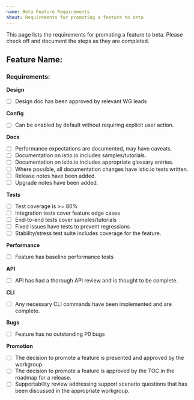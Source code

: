```yaml
---
name: Beta Feature Requirements
about: Requirements for promoting a feature to beta
---
```


This page lists the requirements for promoting a feature to beta. Please check off and document the steps as they are completed.

**Feature Name:** 
--- 

### Requirements: 

**Design**

- [ ] Design doc has been approved by relevant WG leads

**Config**

- [ ] Can be enabled by default without requiring explicit user action. 

**Docs** 

- [ ] Performance expectations are documented, may have caveats. 
- [ ] Documentation on istio.io includes samples/tutorials. 
- [ ] Documentation on istio.io includes appropriate glossary entries. 
- [ ] Where possible, all documentation changes have istio.io tests written. 
- [ ] Release notes have been added. 
- [ ] Upgrade notes have been added. 

**Tests**

- [ ] Test coverage is >= 80%
- [ ] Integration tests cover feature edge cases
- [ ] End-to-end tests cover samples/tutorials
- [ ] Fixed issues have tests to prevent regressions
- [ ] Stability/stress test suite includes coverage for the feature.

**Performance**

- [ ] Feature has baseline performance tests

**API**

- [ ] API has had a thorough API review and is thought to be complete. 

**CLI**

- [ ] Any necessary CLI commands have been implemented and are complete. 

**Bugs**

- [ ] Feature has no outstanding P0 bugs

**Promotion**

- [ ] The decision to promote a feature is presented and approved by the workgroup. 
- [ ] The decision to promote a feature is approved by the TOC in the roadmap for a release. 
- [ ] Supportability review addressing support scenario questions that has been discussed in the appropriate workgroup.
